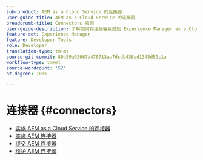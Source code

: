 ```yaml
---
sub-product: AEM as a Cloud Service 的连接器
user-guide-title: AEM as a Cloud Service 的连接器
breadcrumb-title: Connectors 指南
user-guide-description: 了解如何将连接器集成到 Experience Manager as a Cloud Service 中。
feature-set: Experience Manager
feature: Developer Tools
role: Developer
translation-type: tm+mt
source-git-commit: 80a59a02067d478713aa7dcdb436ad1345d89c1a
workflow-type: tm+mt
source-wordcount: '52'
ht-degree: 100%

---
```



# 连接器 {#connectors}

+ [实施 AEM as a Cloud Service 的连接器 ](/help/connectors/home.md)
+ [实施 AEM 连接器](implement.md)
+ [提交 AEM 连接器](submit.md)
+ [维护 AEM 连接器](maintain.md)
